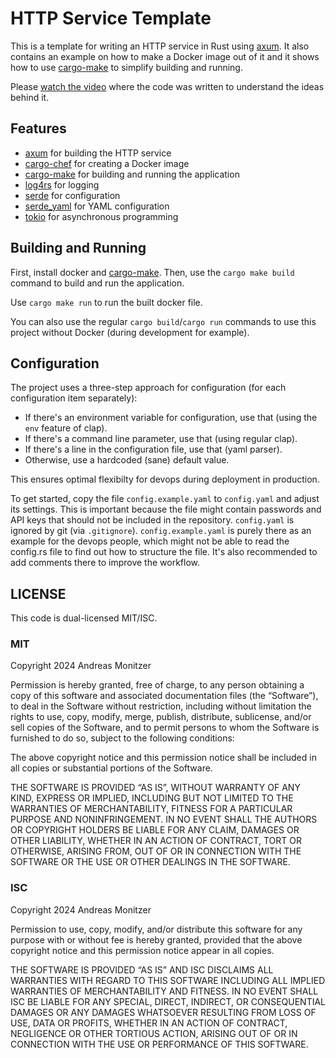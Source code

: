 # HTTP Service Template

This is a template for writing an HTTP service in Rust using [axum](https://github.com/tokio-rs/axum). It also contains an example on how to make a Docker image out of it and it shows how to use [cargo-make](https://sagiegurari.github.io/cargo-make/) to simplify building and running.

Please [watch the video](https://www.youtube.com/watch?v=6BB8swunv8k) where the code was written to understand the ideas behind it.

## Features

- [axum](https://github.com/tokio-rs/axum) for building the HTTP service
- [cargo-chef](https://github.com/lukemathwalker/cargo-chef) for creating a Docker image
- [cargo-make](https://sagiegurari.github.io/cargo-make/) for building and running the application
- [log4rs](https://github.com/estk/log4rs) for logging
- [serde](https://github.com/serde-rs/serde) for configuration
- [serde_yaml](https://github.com/dtolnay/serde-yaml) for YAML configuration
- [tokio](https://github.com/tokio-rs/tokio) for asynchronous programming

## Building and Running

First, install docker and [cargo-make](https://sagiegurari.github.io/cargo-make/). Then, use the `cargo make build` command to build and run the application.

Use `cargo make run` to run the built docker file.

You can also use the regular `cargo build`/`cargo run` commands to use this project without Docker (during development for example).

## Configuration

The project uses a three-step approach for configuration (for each configuration item separately):

* If there's an environment variable for configuration, use that (using the `env` feature of clap).
* If there's a command line parameter, use that (using regular clap).
* If there's a line in the configuration file, use that (yaml parser).
* Otherwise, use a hardcoded (sane) default value.

This ensures optimal flexibilty for devops during deployment in production.

To get started, copy the file `config.example.yaml` to `config.yaml` and adjust its settings. This is important because the file might contain passwords and API keys that should not be included in the repository. `config.yaml` is ignored by git (via `.gitignore`). `config.example.yaml` is purely there as an example for the devops people, which might not be able to read the config.rs file to find out how to structure the file. It's also recommended to add comments there to improve the workflow.

## LICENSE

This code is dual-licensed MIT/ISC.

### MIT

Copyright 2024 Andreas Monitzer

Permission is hereby granted, free of charge, to any person obtaining a copy of this software and associated documentation files (the “Software”), to deal in the Software without restriction, including without limitation the rights to use, copy, modify, merge, publish, distribute, sublicense, and/or sell copies of the Software, and to permit persons to whom the Software is furnished to do so, subject to the following conditions:

The above copyright notice and this permission notice shall be included in all copies or substantial portions of the Software.

THE SOFTWARE IS PROVIDED “AS IS”, WITHOUT WARRANTY OF ANY KIND, EXPRESS OR IMPLIED, INCLUDING BUT NOT LIMITED TO THE WARRANTIES OF MERCHANTABILITY, FITNESS FOR A PARTICULAR PURPOSE AND NONINFRINGEMENT. IN NO EVENT SHALL THE AUTHORS OR COPYRIGHT HOLDERS BE LIABLE FOR ANY CLAIM, DAMAGES OR OTHER LIABILITY, WHETHER IN AN ACTION OF CONTRACT, TORT OR OTHERWISE, ARISING FROM, OUT OF OR IN CONNECTION WITH THE SOFTWARE OR THE USE OR OTHER DEALINGS IN THE SOFTWARE.

### ISC

Copyright 2024 Andreas Monitzer

Permission to use, copy, modify, and/or distribute this software for any purpose with or without fee is hereby granted, provided that the above copyright notice and this permission notice appear in all copies.

THE SOFTWARE IS PROVIDED “AS IS” AND ISC DISCLAIMS ALL WARRANTIES WITH REGARD TO THIS SOFTWARE INCLUDING ALL IMPLIED WARRANTIES OF MERCHANTABILITY AND FITNESS. IN NO EVENT SHALL ISC BE LIABLE FOR ANY SPECIAL, DIRECT, INDIRECT, OR CONSEQUENTIAL DAMAGES OR ANY DAMAGES WHATSOEVER RESULTING FROM LOSS OF USE, DATA OR PROFITS, WHETHER IN AN ACTION OF CONTRACT, NEGLIGENCE OR OTHER TORTIOUS ACTION, ARISING OUT OF OR IN CONNECTION WITH THE USE OR PERFORMANCE OF THIS SOFTWARE.
